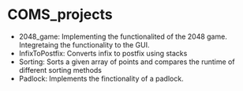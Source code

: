 # COMS_projects
- 2048_game: Implementing the functionalited of the 2048 game. Integretaing the functionality to the GUI.
- InfixToPostfix: Converts infix to postfix using stacks
- Sorting: Sorts a given array of points and compares the runtime of different sorting methods
- Padlock: Implements the finctionality of a padlock. 
